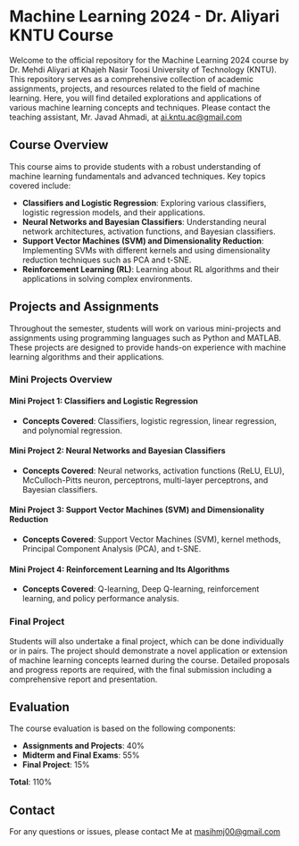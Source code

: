 # Machine Learning 2024 - Dr. Aliyari KNTU Course
Welcome to the official repository for the Machine Learning 2024 course by Dr. Mehdi Aliyari at Khajeh Nasir Toosi University of Technology (KNTU). This repository serves as a comprehensive collection of academic assignments, projects, and resources related to the field of machine learning. Here, you will find detailed explorations and applications of various machine learning concepts and techniques.
Please contact the teaching assistant, Mr. Javad Ahmadi, at [ai.kntu.ac@gmail.com](mailto:ai.kntu.ac@gmail.com)

## Course Overview

This course aims to provide students with a robust understanding of machine learning fundamentals and advanced techniques. Key topics covered include:

- **Classifiers and Logistic Regression**: Exploring various classifiers, logistic regression models, and their applications.
- **Neural Networks and Bayesian Classifiers**: Understanding neural network architectures, activation functions, and Bayesian classifiers.
- **Support Vector Machines (SVM) and Dimensionality Reduction**: Implementing SVMs with different kernels and using dimensionality reduction techniques such as PCA and t-SNE.
- **Reinforcement Learning (RL)**: Learning about RL algorithms and their applications in solving complex environments.

## Projects and Assignments

Throughout the semester, students will work on various mini-projects and assignments using programming languages such as Python and MATLAB. These projects are designed to provide hands-on experience with machine learning algorithms and their applications.

### Mini Projects Overview

#### Mini Project 1: Classifiers and Logistic Regression
- **Concepts Covered**: Classifiers, logistic regression, linear regression, and polynomial regression.

#### Mini Project 2: Neural Networks and Bayesian Classifiers
- **Concepts Covered**: Neural networks, activation functions (ReLU, ELU), McCulloch-Pitts neuron, perceptrons, multi-layer perceptrons, and Bayesian classifiers.

#### Mini Project 3: Support Vector Machines (SVM) and Dimensionality Reduction
- **Concepts Covered**: Support Vector Machines (SVM), kernel methods, Principal Component Analysis (PCA), and t-SNE.

#### Mini Project 4: Reinforcement Learning and Its Algorithms
- **Concepts Covered**: Q-learning, Deep Q-learning, reinforcement learning, and policy performance analysis.

### Final Project

Students will also undertake a final project, which can be done individually or in pairs. The project should demonstrate a novel application or extension of machine learning concepts learned during the course. Detailed proposals and progress reports are required, with the final submission including a comprehensive report and presentation.

## Evaluation

The course evaluation is based on the following components:

- **Assignments and Projects**: 40%
- **Midterm and Final Exams**: 55%
- **Final Project**: 15%

**Total**: 110%


## Contact

For any questions or issues, please contact Me at [masihmj00@gmail.com](mailto:masihmj00@gmail.com) 

